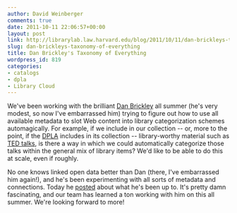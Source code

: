 ```yaml
---
author: David Weinberger
comments: true
date: 2011-10-11 22:06:57+00:00
layout: post
link: http://librarylab.law.harvard.edu/blog/2011/10/11/dan-brickleys-taxonomy-of-everything/
slug: dan-brickleys-taxonomy-of-everything
title: Dan Brickley's Taxonomy of Everything
wordpress_id: 819
categories:
- catalogs
- dpla
- Library Cloud
---
```


We've been working with the brilliant [Dan Brickley](http://danbri.org) all summer (he's very modest, so now I've embarrassed him) trying to figure out how to use all available metadata to slot Web content into library categorization schemes automagically. For example, if we include in our collection -- or, more to the point, if the [DPLA](http://cyber.law.harvard.edu/dpla/Main_Page) includes in its collection -- library-worthy material such as [TED talks](http://www.ted.com), is there a way in which we could automatically categorize those talks within the general mix of library items? We'd like to be able to do this at scale, even if roughly.

No one knows linked open data better than Dan (there, I've embarrassed him again!), and he's been experimenting with all sorts of metadata and connections. Today he [posted](http://danbri.org/words/2011/10/11/720) about what he's been up to. It's pretty damn fascinating, and our team has learned a ton working with him on this all summer. We're looking forward to more!
